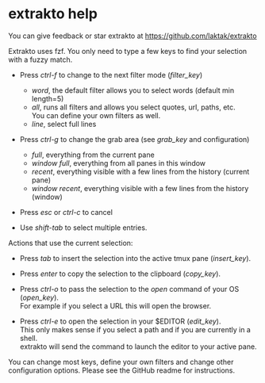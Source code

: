 # extrakto help

You can give feedback or star extrakto at https://github.com/laktak/extrakto

Extrakto uses fzf. You only need to type a few keys to find your selection with a fuzzy match.

- Press *ctrl-f* to change to the next filter mode (*filter_key*)
  - *word*, the default filter allows you to select words (default min length=5)
  - *all*, runs all filters and allows you select quotes, url, paths, etc. \
    You can define your own filters as well.
  - *line*, select full lines

- Press *ctrl-g* to change the grab area (see *grab_key* and configuration)
  - *full*, everything from the current pane
  - *window full*, everything from all panes in this window
  - *recent*, everything visible with a few lines from the history (current pane)
  - *window recent*, everything visible with a few lines from the history (window)

- Press *esc* or *ctrl-c* to cancel

- Use *shift-tab* to select multiple entries.

Actions that use the current selection:

- Press *tab* to insert the selection into the active tmux pane (*insert_key*).

- Press *enter* to copy the selection to the clipboard (*copy_key*).

- Press *ctrl-o* to pass the selection to the *open* command of your OS (*open_key*). \
  For example if you select a URL this will open the browser.

- Press *ctrl-e* to open the selection in your $EDITOR (*edit_key*). \
  This only makes sense if you select a path and if you are currently in a shell. \
  extrakto will send the command to launch the editor to your active pane.

You can change most keys, define your own filters and change other configuration options. Please see the GitHub readme for instructions.
